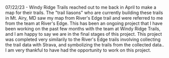 07/22/23 - Windy Ridge Trails reached out to me back in April to make a map for their trails. The "trail liasons" who are currently building these trails in Mt. Airy, MD saw my map from River's Edge trail and were referred to me from the team at River's Edge. This has been an ongoing project that I have been working on the past few months with the team at Windy Ridge Trails, and I am happy to say we are in the final stages of this project. This project was completed very similarily to the River's Edge trails involving collecting the trail data with Strava, and symbolizing the trails from the collected data.. I am very thankful to have had the opportunity to work on this project.
